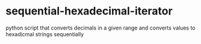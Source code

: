 # sequential-hexadecimal-iterator
python script that converts decimals in a given range  and converts values to hexadicmal strings sequentially

